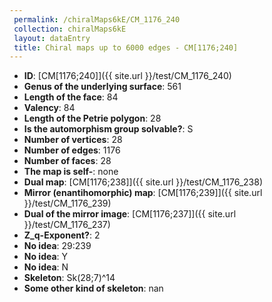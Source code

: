 ```yaml
--- 
 permalink: /chiralMaps6kE/CM_1176_240 
 collection: chiralMaps6kE
 layout: dataEntry
 title: Chiral maps up to 6000 edges - CM[1176;240]
---
```


- **ID**: [CM[1176;240]]({{ site.url }}/test/CM_1176_240)
- **Genus of the underlying surface**: 561
- **Length of the face**: 84
- **Valency**: 84
- **Length of the Petrie polygon**: 28
- **Is the automorphism group solvable?**: S
- **Number of vertices**: 28
- **Number of edges**: 1176
- **Number of faces**: 28
- **The map is self-**: none
- **Dual map**: [CM[1176;238]]({{ site.url }}/test/CM_1176_238)
- **Mirror (enantihomorphic) map**: [CM[1176;239]]({{ site.url }}/test/CM_1176_239)
- **Dual of the mirror image**: [CM[1176;237]]({{ site.url }}/test/CM_1176_237)
- **Z_q-Exponent?**: 2
- **No idea**:  29:239
- **No idea**: Y
- **No idea**: N
- **Skeleton**: Sk(28;7)^14
- **Some other kind of skeleton**: nan
